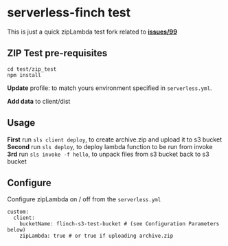 # serverless-finch test

This is just a quick zipLambda test fork related to [**issues/99**](https://github.com/fernando-mc/serverless-finch/issues/99)

## ZIP Test pre-requisites

```
cd test/zip_test
npm install
```

**Update** profile: to match yours environment specified in `serverless.yml`.

**Add data** to client/dist

## Usage

**First** run `sls client deploy`, to create archive.zip and upload it to s3 bucket
**Second** run `sls deploy`, to deploy lambda function to be run from invoke
**3rd** run `sls invoke -f hello`, to unpack files from s3 bucket back to s3 bucket

## Configure

Configure zipLambda on / off from the `serverless.yml`

```
custom:
  client:
    bucketName: flinch-s3-test-bucket # (see Configuration Parameters below)
    zipLambda: true # or true if uploading archive.zip
```
